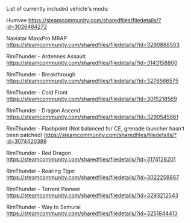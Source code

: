 List of currently included vehicle's mods:

Humvee
https://steamcommunity.com/sharedfiles/filedetails/?id=3026484272

Navistar MaxxPro MRAP
https://steamcommunity.com/sharedfiles/filedetails/?id=3290888503

RimThunder - Ardennes Assault
https://steamcommunity.com/sharedfiles/filedetails/?id=3143158800

RimThunder - Breakthrough
https://steamcommunity.com/sharedfiles/filedetails/?id=3276566575

RimThunder - Cold Front
https://steamcommunity.com/sharedfiles/filedetails/?id=3015218569

RimThunder - Dragon Ascend
https://steamcommunity.com/sharedfiles/filedetails/?id=3290545861

RimThunder - Flashpoint (Not balanced for CE, grenade launcher hasn't been patched)
https://steamcommunity.com/sharedfiles/filedetails/?id=3074420389

RimThunder - Red Dragon
https://steamcommunity.com/sharedfiles/filedetails/?id=3174128201

RimThunder - Roaring Tiger
https://steamcommunity.com/sharedfiles/filedetails/?id=3022258867

RimThunder - Torrent Pioneer
https://steamcommunity.com/sharedfiles/filedetails/?id=3293212543

RimThunder - Way to Samurai
https://steamcommunity.com/sharedfiles/filedetails/?id=3251844413






